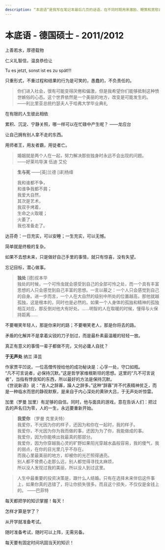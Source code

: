 ```yaml
---
description: “本底语”是我写在笔记本最后几页的话语，在不同时期用来激励、鞭策和宽慰自己。
---
```


# 本底语 - 德国硕士 - 2011/2012

上善若水，厚德载物

仁义礼智信，温良恭俭让

Tu es jetzt, sonst ist es zu spät!!!

只重形式，不重过程和结果的行为是可笑的，愚蠢的，不负责任的。

> 你们进入社会，很有可能变得厌倦和偏激，但是我希望你们能够抵制这种愤世嫉俗的心态。这个世界依然是一个美丽的地方，改变是可能发生的。  
>         ——利比里亚总统约瑟夫人于哈弗大学毕业典礼

在有限的人生彼此相依

累积、沉淀、宁静关照，哪一样可以在忙碌中产生呢？ ——龙应台

让自己拥有别人拿不走的东西。

用师者王，用友者霸，用徒者亡。

> 婚姻就是两个人在一起，努力解决那些独身时永远不会出现的问题。  
>         ——好莱坞导演 伍迪 艾伦

> **生与死**  ——\[英\]兰德 \[译\]杨绛
>
> 我和谁都不争，  
> 和谁争我都不屑；  
> 我爱大自然，  
> 其次是艺术，  
> 我双手烤着，  
> 生命之火取暖；  
> 火萎了，  
> 我也准备走了。

达芬奇：一日充实，可以安睡；一生充实，可以无憾。

简单就是终极的复杂。

如果不去想未来，只是做好自己手里的事情，就只有惊喜，没有失望。

忘记目标，潜心做事。

> **独处** \[德\]叔本华  
>  独处的时候，一个可怜虫就会感受到自己的全部可怜之处，而一个具有丰富思想的人只会感觉到自己丰富的思想。一言以蔽之：一个人只会感觉到自己的自身。进一步而言，一个人在大自然的级别中所处的位置越高，那他就越孤独，这是根本的，同时也是必然的。如果一个人身体的孤独和精神的孤独相互对应，那反倒对他大有好处。……明智的人在取暖的时候，懂得与火保持距离……

不要嘲笑年轻人，那是你来时的路；不要嘲笑老人，那是你将去的路。

矛盾的化解并不是拿着尖锐的刀子划过，而是最朴素最温暖的轻轻一放。

真正有意义的事情一辈子都做不完，又何必庸人自扰？

**于无声处**    纳兰 泽芸

 作家贾平凹说，一位高僧传授给他的成功秘诀是：心孚一处，守口如瓶。  
 “凡不可言说者，必保持沉默。”这是哲学家维根斯坦的思想。这里的“凡不可言说者”，当指有悖良知的东西，所以最好的方法是保持沉默。  
 《世说新语》说：“吉人之辞寡，躁人之辞多。”这种“辞寡”并不代表精神贫乏，而是一种临水而思的静观默察，是来自于内心深处的黄钟大吕，于无声处听惊雷。

加里（罗曼 加里）有足够的自信。同时，他与面具的游戏，意在告诉人们：把过去的声名归为零，人的一生，永远要重新开始。

> **我爱你** （罗曼 克里夫特）  
>  我爱你，不光因为你的样子，还因为和你在一起时，我的样子。  
>  我爱你，不光因为你为我而做的事，还因为为了你，我能做成的事。  
>  我爱你，因为你能唤出我最真的那部分。  
>  我爱你，因为你穿越我心灵的旷野如果阳光穿越水晶般容易，我的傻气，我的弱点，在你的目光里几乎不存在。  
>  而我心里最美丽的地方，却被你的光芒照得通亮。  
>  别人都不曾费心走那么远，别人都觉得寻找太麻烦，  
>  所以没人发现过我的美丽，所以没人到过这里。

> 人生中最重要的投资决策是，跟什么人结婚。只有在选择未来伴侣这件事上，如果你真的选错了，将让你损失很多。而且这个损失，不仅仅是金钱上的。 ——巴菲特

每天都把学的知识掌握！每天！

怎样才算是学了？

从开学就准备考试。

随时准备考试，随时可以上阵，无需另备。 

每天要有固定时间巩固当天的知识！

